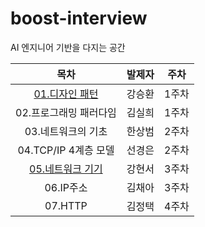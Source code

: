 # boost-interview
AI 엔지니어 기반을 다지는 공간  

|목차|발제자|주차|
|:--:|:--:|:--:|
|[01.디자인 패턴](./1장/1.1%20디자인패턴.md)|강승환|1주차|
|02.프로그래밍 패러다임|김실희|1주차|
|03.네트워크의 기초|한상범|2주차|
|04.TCP/IP 4계층 모델|선경은|2주차|
|[05.네트워크 기기](./2장/2.3%20네트워크%20기기.md)|강현서|3주차|
|06.IP주소|김채아|3주차|
|07.HTTP|김정택|4주차|

